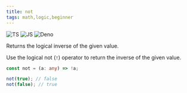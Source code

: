```yaml
---
title: not
tags: math,logic,beginner
---
```


![TS](https://img.shields.io/badge/supports-typescript-blue.svg?style=flat-square)
![JS](https://img.shields.io/badge/supports-javascript-yellow.svg?style=flat-square)
![Deno](https://img.shields.io/badge/supports-deno-green.svg?style=flat-square)

Returns the logical inverse of the given value.

Use the logical not (`!`) operator to return the inverse of the given value.

```ts title="typescript"
const not = (a: any) => !a;
```

```ts title="typescript"
not(true); // false
not(false); // true
```
